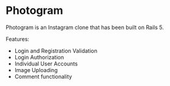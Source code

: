 # Photogram

Photogram is an Instagram clone that has been built on Rails 5.

Features:

* Login and Registration Validation
* Login Authorization
* Individual User Accounts
* Image Uploading
* Comment functionality

